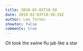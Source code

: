 ```yaml
---
title: 2010-02-03T10-58
date: 2010-02-03T10:58:19Z
author: Lee Turner
showtoc: false
comments: true
---
```


Oli took the swine flu jab like a star

